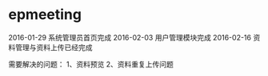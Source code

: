# epmeeting
2016-01-29  系统管理员首页完成
2016-02-03  用户管理模块完成
2016-02-16  资料管理与资料上传已经完成

需要解决的问题：
1、资料预览
2、资料重复上传问题
